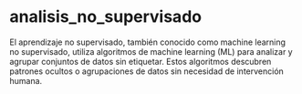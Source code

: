 # analisis_no_supervisado
El aprendizaje no supervisado, también conocido como machine learning no supervisado, utiliza algoritmos de machine learning (ML) para analizar y agrupar conjuntos de datos sin etiquetar. Estos algoritmos descubren patrones ocultos o agrupaciones de datos sin necesidad de intervención humana.
